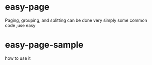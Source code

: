 # easy-page
Paging, grouping, and splitting can be done very simply
some common code ,use easy

# easy-page-sample 
how to use it 